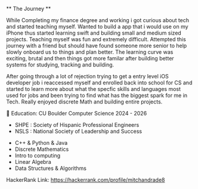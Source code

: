 
** The Journey **

While Completing my finance degree and working i got curious about tech and started teaching myself. Wanted to build a app that i would use on my iPhone thus started learning swift and building small and medium sized projects. Teaching myself was fun and extremely difficult. Attempted this journey with a friend but should have found someone more senior to help slowly onboard us to things and plan better. The learning curve was exciting, brutal and then things got more familar after building better systems for studying, tracking and building.  

After going through a lot of rejection trying to get a entry level iOS developer job i reaccessed myself and enrolled back into school for CS and started to learn more about what the specfic skills and languages most used for jobs and been trying to find what has the biggest spark for me in Tech.  Really enjoyed discrete Math and building entire projects.

 🦬 Education: CU Boulder Computer Science 2024 - 2026
 * SHPE : Society of Hispanic Professional Engineers
 * NSLS : National Society of Leadership and Success
   
 - C++ & Python & Java
 - Discrete Mathematics
 - Intro to computing
 - Linear Algebra
 - Data Structures & Algorithms

 




HackerRank Link:
https://hackerrank.com/profile/mitchandrade8


 

